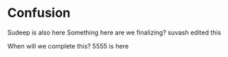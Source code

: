 # Confusion
Sudeep is also here
Something here
are we finalizing?
suvash edited this

When will we complete this?
5555 is here
